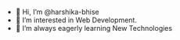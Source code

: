 - 👋 Hi, I’m @harshika-bhise
- 👀 I’m interested in Web Development.
- 🌱 I’m always eagerly learning New Technologies

<!---
harshika-bhise/harshika-bhise is a ✨ special ✨ repository because its `README.md` (this file) appears on your GitHub profile.
You can click the Preview link to take a look at your changes.
--->
